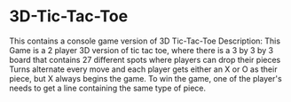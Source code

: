 # 3D-Tic-Tac-Toe
This contains a console game version of 3D Tic-Tac-Toe
Description: This Game is a 2 player 3D version of tic tac toe, where there is a 3 by 3 by 3 board that contains 27 different spots where players can drop their pieces
Turns alternate every move and each player gets either an X or O as their piece, but X always begins the game. To win the game, one of the player's needs to get a line 
containing the same type of piece.
